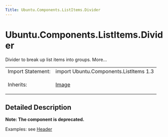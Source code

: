```yaml
---
Title: Ubuntu.Components.ListItems.Divider
---
```


# Ubuntu.Components.ListItems.Divider

<span class="subtitle"></span>
<!-- $$$Divider-brief -->
<p>Divider to break up list items into groups. More...</p>
<!-- @@@Divider -->
<table class="alignedsummary">
<tr><td class="memItemLeft rightAlign topAlign"> Import Statement:</td><td class="memItemRight bottomAlign"> import Ubuntu.Components.ListItems 1.3</td></tr><tr><td class="memItemLeft rightAlign topAlign"> Inherits:</td><td class="memItemRight bottomAlign"> <p><a href="QtQuick.Image.md">Image</a></p>
</td></tr></table><ul>
</ul>
<!-- $$$Divider-description -->
<h2 id="details">Detailed Description</h2>
</p>
<p><b>Note: </b><b>The component is deprecated.</b></p><p>Examples: see <a href="Ubuntu.Components.Header.md">Header</a></p>
<!-- @@@Divider -->

